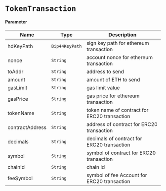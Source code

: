 # `TokenTransaction`

#### Parameter

| Name            | Type             | Description                                  |
| --------------- | ---------------- | -------------------------------------------- |
| hdKeyPath       | `Bip44KeyPath` | sign key path for ethereum transaction       |
| nonce           | `String`       | account nonce for ethereum transaction       |
| toAddr          | `String`       | address to send                              |
| amount          | `String`       | amount of ETH to send                        |
| gasLimit        | `String`       | gas limit value                              |
| gasPrice        | `String`       | gas price for ethereum transaction           |
| tokenName       | `String`       | token name of contract for ERC20 transaction |
| contractAddress | `String`       | address of contract for ERC20 transaction    |
| decimals        | `String`       | decimals of contract for ERC20 transaction   |
| symbol          | `String`       | symbol of contract for ERC20 transaction     |
| chainId         | `String`       | chain id                                     |
| feeSymbol       | `String`       | symbol of fee Account for ERC20 transaction  |

